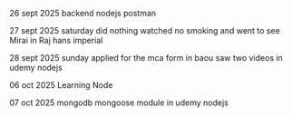 

26 sept 2025
  backend nodejs postman 

27 sept 2025 saturday
did nothing watched no smoking and went to see Mirai in Raj hans imperial

28 sept 2025 sunday
applied for the mca form in baou
saw two videos in udemy nodejs




06 oct 2025
Learning Node

07 oct 2025
mongodb mongoose module in udemy nodejs

